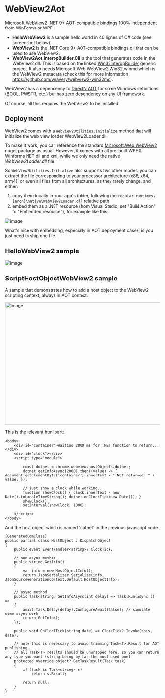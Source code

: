 # WebView2Aot

[Microsoft WebView2](https://developer.microsoft.com/en-us/microsoft-edge/webview2?form=MA13LH) .NET 9+ AOT-compatible bindings 100% independent from WinForms or WPF.

* **HelloWebView2** is a sample hello world in 40 lignes of C# code (see screenshot below).
* **WebView2** is the .NET Core 9+ AOT-compatible bindings dll that can be used to use WebView2.
* **WebView2Aot.InteropBuilder.Cli** is the tool that generates code in the WebView2 dll. This is based on the linked [Win32InteropBuilder](https://github.com/smourier/Win32InteropBuilder) generic project. It also needs Microsoft.Web.WebView2.Win32.winmd which is the WebView2 metadata (check this for more information https://github.com/wravery/webview2-win32md).

WebView2 has a dependency to  [DirectN AOT](https://github.com/smourier/DirectNAot) for some Windows definitions (BOOL, PWSTR, etc.) but has zero dependency on any UI framework.

Of course, all this requires the WebView2 to be installed!

## Deployment

WebView2 comes with a `WebView2Utilities.Initialize` method that will initialize the web view loader WebView2Loader.dll.

To make it work, you can reference the standard [Microsoft.Web.WebView2 ](https://www.nuget.org/packages/microsoft.web.webview2) nuget package as usual. However, it comes with all pre-built WPF & Winforms NET dll and xml, while we only need the native *WebView2Loader.dll* file.

So `WebView2Utilities.Initialize` also supports two other modes: you can extract the file corresponding to your processor architecture (x86, x64, arm4), or even all files from all architectures, as they rarely change, and either:
1) copy them locally in your app's folder, following the `regular runtimes\[arch]\native\WebView2Loader.dll` relative path
2) embed them as a .NET resource (from Visual Studio, set "Build Action" to "Embedded resource"), for example like this:

![image](https://github.com/user-attachments/assets/d08fae48-79d2-4a7c-b693-3bb9be6bcbf6)

What's nice with embedding, especially in AOT deployment cases, is you just need to ship one file.

## HelloWebView2 sample

![image](https://github.com/user-attachments/assets/885a9167-885a-435e-ad5b-2b4e91ae610c)

## ScriptHostObjectWebView2 sample

A sample that demonstrates how to add a host object to the WebView2 scripting context, always in AOT context:

<img width="740" height="400" alt="image" src="https://github.com/user-attachments/assets/c983d80a-bfa6-413b-ab54-6d7473543245" />

This is the relevant html part:

```
<body>
    <div id="container">Waiting 2000 ms for .NET function to return...</div>
    <div id="clock"></div>
    <script type="module">

        const dotnet = chrome.webview.hostObjects.dotnet;
        dotnet.getInfoAsync(2000).then((value) => { document.getElementById('container').innerText = ".NET returned: " + value; });

        // just show a clock while working...
        function showClock() { clock.innerText = new Date().toLocaleTimeString(); dotnet.onClockTick(new Date()); }
        showClock();
        setInterval(showClock, 1000);

    </script>
</body>
```

And the host object which is named 'dotnet' in the previous javascript code.

```
[GeneratedComClass]
public partial class HostObject : DispatchObject
{
    public event EventHandler<string>? ClockTick;

    // non async method
    public string GetInfo()
    {
        var info = new HostObjectInfo();
        return JsonSerializer.Serialize(info, JsonSourceGenerationContext.Default.HostObjectInfo);
    }

    // async method
    public Task<string> GetInfoAsync(int delay) => Task.Run(async () =>
    {
        await Task.Delay(delay).ConfigureAwait(false); // simulate some async work
        return GetInfo();
    });

    public void OnClockTick(string date) => ClockTick?.Invoke(this, date);

    // note this is necessary to avoid trimming Task<T>.Result for AOT publishing
    // all Task<T> results should be unwrapped here, so you can return any type you want (string being by far the most used one)
    protected override object? GetTaskResult(Task task)
    {
        if (task is Task<string> s)
            return s.Result;

        return null;
    }
}
```


